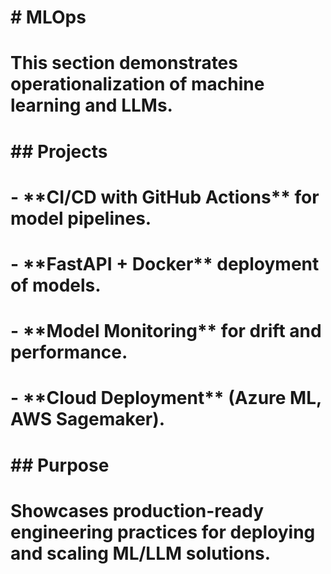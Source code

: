 # \# MLOps

# 

# This section demonstrates operationalization of machine learning and LLMs.

# 

# \## Projects

# \- \*\*CI/CD with GitHub Actions\*\* for model pipelines.

# \- \*\*FastAPI + Docker\*\* deployment of models.

# \- \*\*Model Monitoring\*\* for drift and performance.

# \- \*\*Cloud Deployment\*\* (Azure ML, AWS Sagemaker).

# 

# \## Purpose

# Showcases production-ready engineering practices for deploying and scaling ML/LLM solutions.

# 


